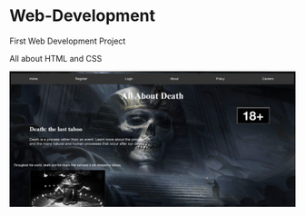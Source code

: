 # Web-Development
First Web Development Project

All about HTML and CSS

![alt text](https://github.com/jiajunleong/Web-Development/blob/main/Web%20Development/photos/webdev.PNG)
